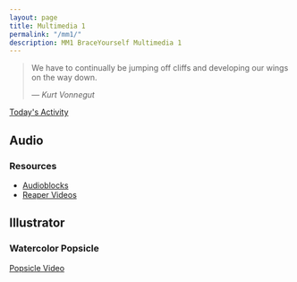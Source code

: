 ```yaml
---
layout: page
title: Multimedia 1
permalink: "/mm1/"
description: MM1 BraceYourself Multimedia 1
---
```


> We have to continually be jumping off cliffs and developing our wings on the way down.
>
> &mdash; <cite>Kurt Vonnegut</cite>

<!-- [Register your blog](http://goo.gl/forms/VvWYAZiFnB) -->


[Today's Activity](today)

## Audio

### Resources

* [Audioblocks](https://www.audioblocks.com/)
* [Reaper Videos](http://reaper.fm/videos.php)

<!-- ## [Daily Blog Post](/mm1/daily-blog-post)

## Web Design

### Week 1 Project

Create a site for your Top Ten Movies. Each movie needs:

* A Heading (title of the movie)
* 3 Images
  * The movie poster
  * A scene from the movie
  * A picture of the actor that played the main character
* A paragraph describing why it is worth seeing
* A list of the 3 most important characters
* A link to the [IMDB](http://www.imdb.com/) page for the movie

### Reference

[HTML Dog](http://www.htmldog.com/guides/html/)

[Hex Colors](http://www.color-hex.com/) -->



<!--## Premiere-->

<!-- [Faster, Fresher, More Exciting on Skillshare](http://skl.sh/2lkda9K) -->

<!--#### Free Resources

* [Videoblocks](https://www.videoblocks.com/authorize)
* [Audioblocks](https://www.audioblocks.com/authorize)
* [Youtube Music Library](http://www.youtube.com/audiolibrary/music)-->

## Illustrator

<!--Download the [course overview](https://drive.google.com/a/dcsdk12.org/file/d/0B2E_0TgQPuOYbkEzTFVheVA2Mjg/view?usp=sharing) and the [course project folder](https://drive.google.com/a/dcsdk12.org/file/d/0B2E_0TgQPuOYenBpek90UTZueWc/view?usp=sharing).-->

### Watercolor Popsicle
[Popsicle Video](https://www.youtube.com/watch?v=M7LHzwuEX-0)

<!--[Textures](http://bit.ly/et-free-watercolor-textures)-->

<!-- ## Photoshop

[Clone Stamp Tool Introduction Video](https://www.youtube.com/watch?v=BChwzIslDJg)

[Clone Stamp Practice Video](https://www.youtube.com/watch?v=aflmzPenUII)
[Clone Stamp Practice Files](http://bit.ly/2o1Z1kL) -->

<!--## Photoshop

Sign up for [this free Udemy Photoshop Class](http://www.udemy.com/learn-adobe-photoshop-from-scratch). Pick one of these **2 paths**:

<div class="section" markdown="1">

<div class="section-title">I'm a Photoshop Newb</div>
<div class="section" markdown="1">
* Start on **Section 2: Lecture 4 -> Layers, Blending**
* Many videos have a **blue download link** for the files you will need
* Work through each lesson, practicing the skills along with the video
</div>
<hr>
<div class="section-title">I Already Know a Little Photoshop</div>
<div class="section" markdown="1">
* Start on **Section 4: Lecture 17 -> Work Flow - Advance**
* Many videos have a **blue download link** for the files you will need
* Choose further lessons based on your skill level and interest. Don't be afraid of going back to some of the earlier sections to refine/relearn some of the basic skills.
* Practice along with the videos
</div>

</div>-->

<!-- ## [Projects](/mm1/projects)

## [Rotation Wrap Up Blog Post](/mm1/rotation-blog-post)

## [Final Project](/mm1/final) -->

